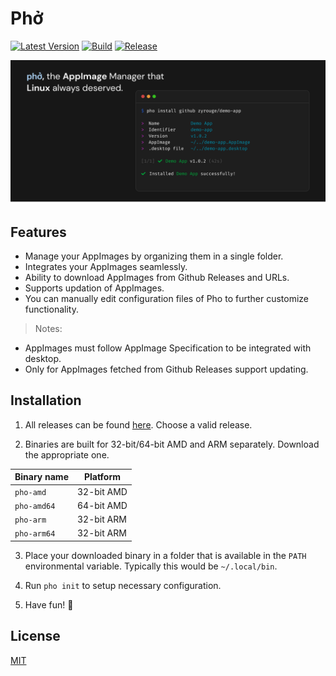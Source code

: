 # Phở

[![Latest Version](https://img.shields.io/github/v/release/zyrouge/pho?label=latest)](https://github.com/zyrouge/pho/releases/latest)
[![Build](https://github.com/zyrouge/pho/actions/workflows/build.yml/badge.svg)](https://github.com/zyrouge/pho/actions/workflows/build.yml)
[![Release](https://github.com/zyrouge/pho/actions/workflows/release.yml/badge.svg)](https://github.com/zyrouge/pho/actions/workflows/release.yml)

<div align="center">
    <img src="./media/banner.png">
</div>

## Features

-   Manage your AppImages by organizing them in a single folder.
-   Integrates your AppImages seamlessly.
-   Ability to download AppImages from Github Releases and URLs.
-   Supports updation of AppImages.
-   You can manually edit configuration files of Pho to further customize functionality.

> Notes:

-   AppImages must follow AppImage Specification to be integrated with desktop.
-   Only for AppImages fetched from Github Releases support updating.

## Installation

1. All releases can be found [here](https://github.com/zyrouge/pho/releases). Choose a valid release.

2. Binaries are built for 32-bit/64-bit AMD and ARM separately. Download the appropriate one.

| Binary name | Platform   |
| ----------- | ---------- |
| `pho-amd`   | 32-bit AMD |
| `pho-amd64` | 64-bit AMD |
| `pho-arm`   | 32-bit ARM |
| `pho-arm64` | 32-bit ARM |

3. Place your downloaded binary in a folder that is available in the `PATH` environmental variable. Typically this would be `~/.local/bin`.

4. Run `pho init` to setup necessary configuration.

5. Have fun! 🎉

## License

[MIT](./LICENSE)
